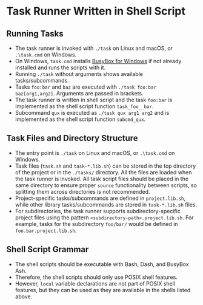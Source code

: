 # Task Runner Written in Shell Script

## Running Tasks

* The task runner is invoked with `./task` on Linux and macOS, or `.\task.cmd` on Windows.
* On Windows, `task.cmd` installs [BusyBox for Windows](https://frippery.org/busybox/) if not already installed and runs the scripts with it.
* Running `./task` without arguments shows available tasks/subcommands.
* Tasks `foo:bar` and `baz` are executed with `./task foo:bar baz[arg1,arg2]`. Arguments are passed in brackets.
* The task runner is written in shell script and the task `foo:bar` is implemented as the shell script function `task_foo__bar`.
* Subcommand `qux` is executed as `./task qux arg1 arg2` and is implemented as the shell script function `subcmd_qux`.

## Task Files and Directory Structure

* The entry point is `./task` on Linux and macOS, or `.\task.cmd` on Windows.
* Task files (`task.sh` and `task-*.lib.sh`) can be stored in the top directory of the project or in the `./tasks/` directory. All the files are loaded when the task runner is invoked. All task script files should be placed in the same directory to ensure proper `source` functionality between scripts, so splitting them across directories is not recommended.
* Project-specific tasks/subcommands are defined in `project.lib.sh`, while other library tasks/subcommands are stored in `task-*.lib.sh` files.
* For subdirectories, the task runner supports subdirectory-specific project files using the pattern `<subdirectory-path>.project.lib.sh`. For example, tasks for the subdirectory `foo/bar/` would be defined in `foo.bar.project.lib.sh`.

## Shell Script Grammar

* The shell scripts should be executable with Bash, Dash, and BusyBox Ash.
* Therefore, the shell scripts should only use POSIX shell features.
* However, `local` variable declarations are not part of POSIX shell features, but they can be used as they are available in the shells listed above.
